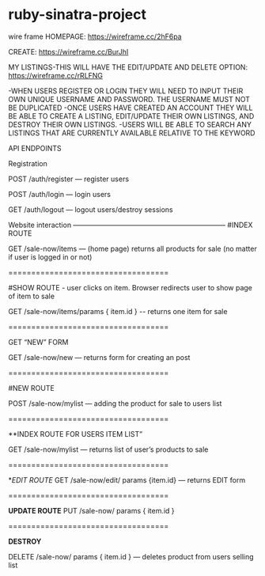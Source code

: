# ruby-sinatra-project

wire frame 
HOMEPAGE:
https://wireframe.cc/2hF6pa

CREATE:
https://wireframe.cc/BurJhI

MY LISTINGS-THIS WILL HAVE THE EDIT/UPDATE AND DELETE OPTION:
https://wireframe.cc/rRLFNG

-WHEN USERS REGISTER OR LOGIN THEY WILL NEED TO INPUT THEIR OWN UNIQUE USERNAME AND PASSWORD. THE USERNAME MUST NOT BE DUPLICATED 
-ONCE USERS HAVE CREATED AN ACCOUNT THEY WILL BE ABLE TO CREATE A LISTING, EDIT/UPDATE THEIR OWN LISTINGS, AND DESTROY THEIR OWN LISTINGS.
-USERS WILL BE ABLE TO SEARCH ANY LISTINGS THAT ARE CURRENTLY AVAILABLE RELATIVE TO THE KEYWORD  


API ENDPOINTS

Registration

POST /auth/register — register users

POST /auth/login  — login users

GET /auth/logout — logout users/destroy sessions

Website interaction
——————————————————————
#INDEX ROUTE

GET /sale-now/items —  (home page) returns all products for sale (no matter if user is logged in or not)

===================================

#SHOW ROUTE - user clicks on item. Browser redirects user to show page of item to sale

GET /sale-now/items/params { item.id } -- returns one item for sale

===================================

GET “NEW” FORM 

GET /sale-now/new — returns form for creating an post 

===================================

#NEW ROUTE

POST /sale-now/mylist — adding the product for sale to users list

===================================

**INDEX ROUTE FOR USERS ITEM LIST”

GET /sale-now/mylist — returns list of user’s products to sale 

===================================

**EDIT ROUTE*
GET /sale-now/edit/ params {item.id}  — returns EDIT form 
             
===================================

**UPDATE  ROUTE**
  PUT /sale-now/ params { item.id } 

===================================

**DESTROY**

DELETE /sale-now/ params { item.id } — deletes  product from users selling list
